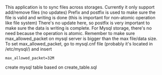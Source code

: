 This application is to sync files across storages.
Currently it only support add/remove files (no updates)
Prefix and postfix is used to make sure the file is valid and writing is done (this is important for non-atomic operation like file system)
There's no update here, so postfix is very important to make sure the data is writing is complete.
For Mysql storage, there's no need because the operation is atomic.
Remember to make sure max_allowed_packet on mysql server is bigger than the max file/data size.
To set max_allowed_packet, go to mysql.cnf file (probably it's located in /etc/mysql/) and insert
```
max_allowed_packet=32M
```
create mysql table based on create_table.sql
